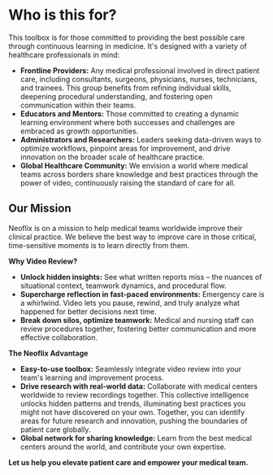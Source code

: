 # Who is this for?

This toolbox is for those committed to providing the best possible care through continuous learning in medicine. It's designed with a variety of healthcare professionals in mind:

* **Frontline Providers:** Any medical professional involved in direct patient care, including consultants, surgeons, physicians, nurses, technicians, and trainees. This group benefits from refining individual skills, deepening procedural understanding, and fostering open communication within their teams.
* **Educators and Mentors:** Those committed to creating a dynamic learning environment where both successes and challenges are embraced as growth opportunities.
* **Administrators and Researchers:** Leaders seeking data-driven ways to optimize workflows, pinpoint areas for improvement, and drive innovation on the broader scale of healthcare practice.
* **Global Healthcare Community:** We envision a world where medical teams across borders share knowledge and best practices through the power of video, continuously raising the standard of care for all.

## **Our Mission**

Neoflix is on a mission to help medical teams worldwide improve their clinical practice. We believe the best way to improve care in those critical, time-sensitive moments is to learn directly from them.

**Why Video Review?**

* **Unlock hidden insights:** See what written reports miss – the nuances of situational context, teamwork dynamics, and procedural flow.
* **Supercharge reflection in fast-paced environments:** Emergency care is a whirlwind. Video lets you pause, rewind, and truly analyze what happened for better decisions next time.
* **Break down silos, optimize teamwork:** Medical and nursing staff can review procedures together, fostering better communication and more effective collaboration.

**The Neoflix Advantage**

* **Easy-to-use toolbox:** Seamlessly integrate video review into your team's learning and improvement process.
* **Drive research with real-world data:** Collaborate with medical centers worldwide to review recordings together. This collective intelligence unlocks hidden patterns and trends, illuminating best practices you might not have discovered on your own. Together, you can identify areas for future research and innovation, pushing the boundaries of patient care globally.
* **Global network for sharing knowledge:** Learn from the best medical centers around the world, and contribute your own expertise.

**Let us help you elevate patient care and empower your medical team.**
